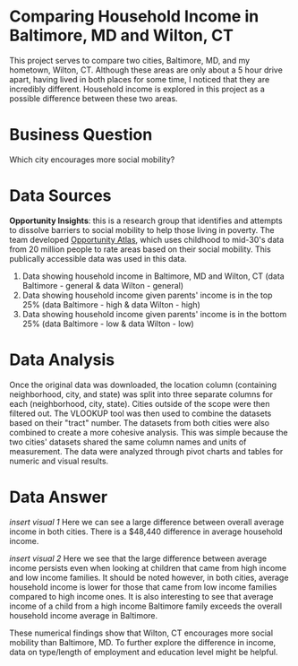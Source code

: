 # Comparing Household Income in Baltimore, MD and Wilton, CT

This project serves to compare two cities, Baltimore, MD, and my hometown, Wilton, CT. Although these areas are only about a 5 hour drive apart, having lived in both places for some time, I noticed that they are incredibly different. Household income is explored in this project as a possible difference between these two areas.

# Business Question
Which city encourages more social mobility?

# Data Sources
**Opportunity Insights**: this is a research group that identifies and attempts to dissolve barriers to social mobility to help those living in poverty. The team developed [Opportunity Atlas](https://www.opportunityatlas.org), which uses childhood to mid-30's data from 20 million people to rate areas based on their social mobility.
This publically accessible data was used in this data.
1. Data showing household income in Baltimore, MD and Wilton, CT (data Baltimore - general & data Wilton - general)
2. Data showing household income given parents' income is in the top 25% (data Baltimore - high & data Wilton - high)
3. Data showing household income given parents' income is in the bottom 25% (data Baltimore - low & data Wilton - low)

# Data Analysis
Once the original data was downloaded, the location column (containing neighborhood, city, and state) was split into three separate columns for each (neighborhood, city, state). Cities outside of the scope were then filtered out. The VLOOKUP tool was then used to combine the datasets based on their "tract" number. The datasets from both cities were also combined to create a more cohesive analysis. This was simple because the two cities' datasets shared the same column names and units of measurement. The data were analyzed through pivot charts and tables for numeric and visual results.

# Data Answer
*insert visual 1*
Here we can see a large difference between overall average income in both cities. There is a $48,440 difference in average household income.

*insert visual 2*
Here we see that the large difference between average income persists even when looking at children that came from high income and low income families. It should be noted however, in both cities, average household income is lower for those that came from low income families compared to high income ones. It is also interesting to see that average income of a child from a high income Baltimore family exceeds the overall household income average in Baltimore.

These numerical findings show that Wilton, CT encourages more social mobility than Baltimore, MD. To further explore the difference in income, data on type/length of employment and education level might be helpful.
